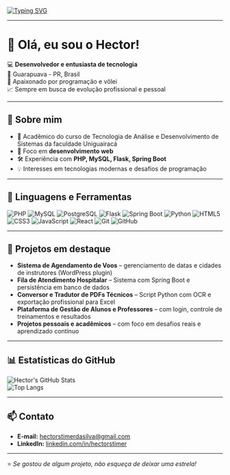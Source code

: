 [![Typing SVG](https://readme-typing-svg.demolab.com?font=Fira+Code&duration=3000&pause=1000&color=00F7FF&width=435&lines=Ol%C3%A1%2C+eu+sou+o+Hector!;Desenvolvedor+Full+Stack;Apaixonado+por+tecnologia+e+v%C3%B4lei;Sempre+aprendendo+coisas+novas)](https://git.io/typing-svg)

---

# 👋 Olá, eu sou o Hector!

💻 **Desenvolvedor e entusiasta de tecnologia**  
📍 Guarapuava - PR, Brasil  
🚀 Apaixonado por programação e vôlei  
📈 Sempre em busca de evolução profissional e pessoal  

---

## 🚀 Sobre mim
- 📖 Acadêmico do curso de Tecnologia de Análise e Desenvolvimento de Sistemas da faculdade Uniguairacá
- 🎯 Foco em **desenvolvimento web**
- 🛠 Experiência com **PHP, MySQL, Flask, Spring Boot**
- 💡 Interesses em tecnologias modernas e desafios de programação

---

## 🔧 Linguagens e Ferramentas

![PHP](https://img.shields.io/badge/PHP-777BB4?style=for-the-badge&logo=php&logoColor=white)
![MySQL](https://img.shields.io/badge/MySQL-005C84?style=for-the-badge&logo=mysql&logoColor=white)
![PostgreSQL](https://img.shields.io/badge/PostgreSQL-316192?style=for-the-badge&logo=postgresql&logoColor=white)
![Flask](https://img.shields.io/badge/Flask-000000?style=for-the-badge&logo=flask&logoColor=white)
![Spring Boot](https://img.shields.io/badge/Spring%20Boot-6DB33F?style=for-the-badge&logo=springboot&logoColor=white)
![Python](https://img.shields.io/badge/Python-3776AB?style=for-the-badge&logo=python&logoColor=white)
![HTML5](https://img.shields.io/badge/HTML5-E34F26?style=for-the-badge&logo=html5&logoColor=white)
![CSS3](https://img.shields.io/badge/CSS3-1572B6?style=for-the-badge&logo=css3&logoColor=white)
![JavaScript](https://img.shields.io/badge/JavaScript-F7DF1E?style=for-the-badge&logo=javascript&logoColor=black)
![React](https://img.shields.io/badge/React-20232A?style=for-the-badge&logo=react&logoColor=61DAFB)
![Git](https://img.shields.io/badge/Git-F05032?style=for-the-badge&logo=git&logoColor=white)
![GitHub](https://img.shields.io/badge/GitHub-181717?style=for-the-badge&logo=github&logoColor=white)

---

## 📂 Projetos em destaque
- **Sistema de Agendamento de Voos** – gerenciamento de datas e cidades de instrutores (WordPress plugin)
- **Fila de Atendimento Hospitalar** – Sistema com Spring Boot e persistência em banco de dados
- **Conversor e Tradutor de PDFs Técnicos** – Script Python com OCR e exportação profissional para Excel
- **Plataforma de Gestão de Alunos e Professores** – com login, controle de treinamentos e resultados
- **Projetos pessoais e acadêmicos** – com foco em desafios reais e aprendizado contínuo

---

## 📊 Estatísticas do GitHub

![Hector's GitHub Stats](https://github-readme-stats.vercel.app/api?username=HectorStimer&show_icons=true&theme=tokyonight)  
![Top Langs](https://github-readme-stats.vercel.app/api/top-langs/?username=HectorStimer&layout=compact&theme=tokyonight)

---

## 📫 Contato
- **E-mail:** hectorstimerdasilva@gmail.com
- **LinkedIn:** [linkedin.com/in/hectorstimer](https://linkedin.com/in/hectorstimer)

---

⭐ *Se gostou de algum projeto, não esqueça de deixar uma estrela!*
